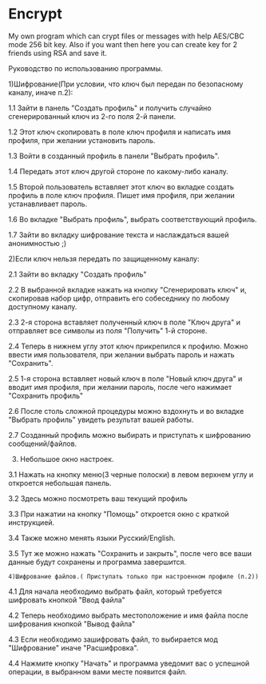 # Encrypt
My own program which can crypt files or messages with help AES/CBC mode 256 bit key. Also if you want then here you can create key for 2 friends using RSA and save it.

Руководство по использованию программы.

1)Шифрование(При условии, что ключ был передан по безопасному каналу, иначе п.2):

1.1 Зайти в панель "Создать профиль" и получить случайно сгенерированный ключ из 2-го поля 2-й панели.

1.2 Этот ключ скопировать в поле ключ профиля и написать имя профиля, при желании установить пароль.

1.3 Войти в созданный профиль в панели "Выбрать профиль".

1.4 Передать этот ключ другой стороне по какому-либо каналу.

1.5 Второй пользователь вставляет этот ключ во вкладке создать профиль в поле ключ профиля.
Пишет имя профиля, при желании устанавливает пароль.

1.6 Во вкладке "Выбрать профиль", выбрать соответствующий профиль.

1.7 Зайти во вкладку шифрование текста и наслаждаться вашей анонимностью ;)

2)Если ключ нельзя передать по защищенному каналу:

2.1 Зайти во вкладку "Создать профиль"

2.2 В выбранной вкладке нажать на кнопку "Сгенерировать ключ" и, скопировав набор цифр, отправить его собеседнику по любому доступному каналу.

2.3 2-я сторона вставляет полученный ключ в поле "Ключ друга" и отправляет все символы из поля "Получить" 1-й стороне.

2.4 Теперь в нижнем углу этот ключ прикрепился к профилю. Можно ввести имя пользователя, при желании выбрать пароль и нажать "Сохранить".

2.5 1-я сторона вставляет новый ключ в поле "Новый ключ друга" и вводит имя профиля, при желании пароль, после чего нажимает "Сохранить профиль"

2.6 После столь сложной процедуры можно вздохнуть и во вкладке "Выбрать профиль" увидеть результат вашей работы.

2.7 Созданный профиль можно выбирать и приступать к шифрованию сообщений/файлов.

3) Небольшое окно настроек.

3.1 Нажать на кнопку меню(3 черные полоски) в левом верхнем углу и откроется небольшая панель.

3.2 Здесь можно посмотреть ваш текущий профиль

3.3 При нажатии на кнопку "Помощь" откроется окно с краткой инструкцией.

3.4 Также можно менять языки Русский/English.

3.5 Тут же можно нажать "Сохранить и закрыть", после чего все ваши данные будут сохранены и программа завершится.

	4)Шифрование файлов.( Приступать только при настроенном профиле (п.2))

4.1 Для начала необходимо выбрать файл, который требуется шифровать кнопкой "Ввод файла"

4.2 Теперь необходимо выбрать местоположение и имя файла после шифрования кнопкой "Вывод файла"

4.3 Если необходимо зашифровать файл, то выбирается мод "Шифрование" иначе "Расшифровка".

4.4 Нажмите кнопку "Начать" и программа уведомит вас о успешной операции, в выбранном вами месте появится файл.


